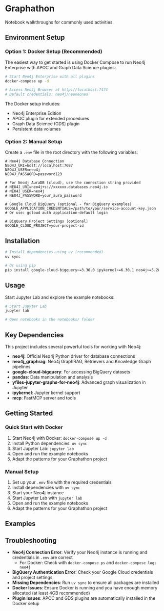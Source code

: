 # Graphathon

Notebook walkthroughs for commonly used activities.

## Environment Setup

### Option 1: Docker Setup (Recommended)

The easiest way to get started is using Docker Compose to run Neo4j Enterprise with APOC and Graph Data Science plugins:

```bash
# Start Neo4j Enterprise with all plugins
docker-compose up -d

# Access Neo4j Browser at http://localhost:7474
# Default credentials: neo4j/neoneoneo
```

The Docker setup includes:
- Neo4j Enterprise Edition
- APOC plugin for extended procedures
- Graph Data Science (GDS) plugin
- Persistent data volumes

### Option 2: Manual Setup

Create a `.env` file in the root directory with the following variables:

```env
# Neo4j Database Connection
NEO4J_URI=bolt://localhost:7687
NEO4J_USER=neo4j
NEO4J_PASSWORD=password123

# For Neo4j AuraDB (cloud), use the connection string provided
# NEO4J_URI=neo4j+s://xxxxxx.databases.neo4j.io
# NEO4J_USER=neo4j
# NEO4J_PASSWORD=your_aura_password

# Google Cloud BigQuery (optional - for BigQuery examples)
GOOGLE_APPLICATION_CREDENTIALS=/path/to/your/service-account-key.json
# Or use: gcloud auth application-default login

# BigQuery Project Settings (optional)
GOOGLE_CLOUD_PROJECT=your-project-id
```

## Installation

```bash
# Install dependencies using uv (recommended)
uv sync

# Or using pip
pip install google-cloud-bigquery>=3.36.0 ipykernel>=6.30.1 neo4j>=5.28.2 pandas>=2.3.2 yfiles-jupyter-graphs-for-neo4j>=1.7.0
```

## Usage

Start Jupyter Lab and explore the example notebooks:

```bash
# Start Jupyter Lab
jupyter lab

# Open notebooks in the notebooks/ folder
```

## Key Dependencies

This project includes several powerful tools for working with Neo4j:

- **neo4j**: Official Neo4j Python driver for database connections
- **neo4j_graphrag**: Neo4j GraphRAG, Retrievers and Knowledge Graph pipelines
- **google-cloud-bigquery**: For accessing BigQuery datasets
- **pandas**: Data manipulation and analysis
- **yfiles-jupyter-graphs-for-neo4j**: Advanced graph visualization in Jupyter
- **ipykernel**: Jupyter kernel support
- **mcp**: FastMCP server and tools

## Getting Started

### Quick Start with Docker

1. Start Neo4j with Docker: `docker-compose up -d`
2. Install Python dependencies: `uv sync`
3. Start Jupyter Lab: `jupyter lab`
4. Open and run the example notebooks
5. Adapt the patterns for your Graphathon project

### Manual Setup

1. Set up your `.env` file with the required credentials
2. Install dependencies with `uv sync`
3. Start your Neo4j instance
4. Start Jupyter Lab with `jupyter lab`
5. Open and run the example notebooks
6. Adapt the patterns for your Graphathon project

## Examples

## Troubleshooting

- **Neo4j Connection Error**: Verify your Neo4j instance is running and credentials in `.env` are correct
  - For Docker: Check with `docker-compose ps` and `docker-compose logs neo4j`
- **BigQuery Authentication Error**: Check your Google Cloud credentials and project settings
- **Missing Dependencies**: Run `uv sync` to ensure all packages are installed
- **Docker Issues**: Ensure Docker is running and you have enough memory allocated (at least 4GB recommended)
- **Plugin Issues**: APOC and GDS plugins are automatically installed in the Docker setup

